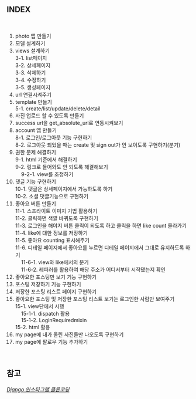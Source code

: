 ## INDEX 

<br>

1. photo 앱 만들기  
2. 모델 설계하기  
3. views 설계하기  
  3-1. list페이지  
  3-2. 상세페이지  
  3-3. 삭제하기  
  3-4. 수정하기  
  3-5. 생성페이지  
4. url 연결시켜주기  
5. template 만들기  
  5-1. create/list/update/delete/detail  
6. 사진 업로드 할 수 있도록 만들기  
7. success url을 get_absolute_url로 연동시켜보기  
8. account 앱 만들기  
  8-1. 로그인/로그아웃 기능 구현하기  
  8-2. 로그아웃 되었을 때는 create 및 sign out가 안 보이도록 구현하기(분기)  
9. 권한 문제 해결하기  
  9-1. html 기준에서 해결하기  
  9-2. 링크로 들어와도 안 되도록 해결해보기   
    &nbsp; &nbsp; 9-2-1. view를 조정하기   
10. 댓글 기능 구현하기  
  10-1. 댓글은 상세페이지에서 가능하도록 하기  
  10-2. 소셜 댓글기능으로 구현하기  
11. 좋아요 버튼 만들기  
  11-1. 스프라이트 이미지 기법 활용하기  
  11-2. 클릭하면 색깔 바뀌도록 구현하기  
  11-3. 로그인을 해야지 버튼 클릭이 되도록 하고 클릭을 하면 like count 올라가기  
  11-4. like에 대한 정보를 저장하기  
  11-5. 좋아요 counting 표시해주기  
  11-6. 디테일 페이지에서 좋아요를 누르면 디테일 페이지에서 그대로 유지하도록 하기   
    &nbsp; &nbsp; 11-6-1. view와 like에서의 분기  
    &nbsp; &nbsp; 11-6-2. 레퍼러를 활용하여 해당 주소가 어디서부터 시작됐는지 확인
12. 좋아요한 포스팅만 보기 기능 구현하기  
13. 포스팅 저장하기 기능 구현하기  
14. 저장한 포스팅 리스트 페이지 구현하기  
15. 좋아요한 포스팅 및 저장한 포스팅 리스트 보기는 로그인한 사람만 보여주기  
  15-1. view단에서 시행  
    &nbsp; &nbsp; 15-1-1. dispatch 활용  
    &nbsp; &nbsp; 15-1-2. LoginRequiredmixin  
  15-2. html 활용  
16. my page에 내가 올린 사진들만 나오도록 구현하기 
17. my page에 팔로우 기능 추가하기  

<br>

## 참고
###### [Django 인스타그램 클론코딩](https://daeguowl.tistory.com/41?category=823041)
